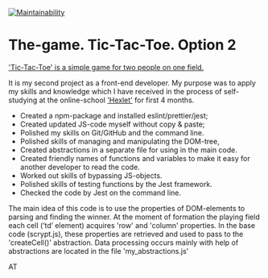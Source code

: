 [![Maintainability](https://api.codeclimate.com/v1/badges/ebc375e1de549ea1fe6d/maintainability)](https://codeclimate.com/github/TAndrei17/tic-tac-toe_option-second/maintainability)

# The-game. Tic-Tac-Toe. Option 2

['Tic-Tac-Toe' is a simple game for two people on one field.](https://tandrei17.github.io/tic-tac-toe_option-second/ "To GitHub pages")

It is my second project as a front-end developer. My purpose was to apply my skills and knowledge which I have received in the process of self-studying at the online-school ['Hexlet'](https://hexlet.io/my "Hexlet's page") for first 4 months.

- Created a npm-package and installed eslint/prettier/jest;
- Created updated JS-code myself without copy & paste;
- Polished my skills on Git/GitHub and the command line.
- Polished skills of managing and manipulating the DOM-tree,
- Created abstractions in a separate file for using in the main code.
- Created friendly names of functions and variables to make it easy for another developer to read the code.
- Worked out skills of bypassing JS-objects.
- Polished skills of testing functions by the Jest framework.
- Checked the code by Jest on the command line.

The main idea of this code is to use the properties of DOM-elements to parsing and finding the winner. At the moment of formation the playing field each cell (‘td’ element) acquires 'row' and 'column' properties. In the base code (scrypt.js), these properties are retrieved and used to pass to the 'createCell()' abstraction. Data processing occurs mainly with help of abstractions are located in the file 'my_abstractions.js'

AT
